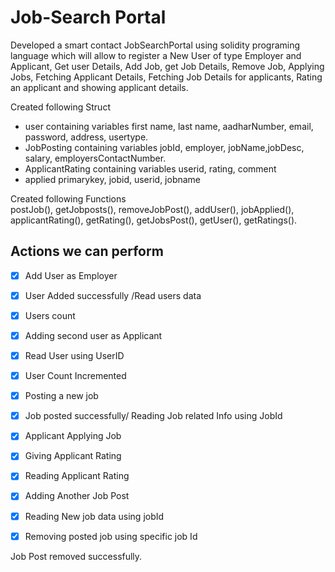 # Job-Search Portal

Developed a smart contact JobSearchPortal using solidity programing language which will allow to register a New User of type Employer and Applicant, Get user Details, Add Job, get Job Details, Remove Job, Applying Jobs, Fetching Applicant Details, Fetching Job Details for applicants, Rating an applicant and showing applicant details.
<p>Created following Struct</br>

*	user containing variables first name, last name, aadharNumber, email, password, address, usertype.
* JobPosting containing variables jobId, employer, jobName,jobDesc, salary, employersContactNumber.
*	ApplicantRating containing variables userid, rating, comment
*	applied primarykey, jobid, userid, jobname</p>
<p>Created following Functions </br>
	postJob(), getJobposts(), removeJobPost(), addUser(), jobApplied(), applicantRating(), getRating(), getJobsPost(), getUser(), getRatings().</p>

## Actions we can perform 
 

- [x] Add User as Employer 
- [x] User Added successfully /Read users data 
- [x] Users count
 - [x] Adding second user as Applicant
 - [x] Read User using UserID
 - [x] User Count Incremented
 - [x] Posting a new job
 - [x] Job posted successfully/ Reading Job related Info using JobId
 - [x] Applicant Applying Job
 - [x] Giving Applicant Rating
 - [x] Reading Applicant Rating
 - [x] Adding Another Job Post
 - [x] Reading New job data using jobId
 - [x] Removing posted job using specific job Id
 






Job Post removed successfully.
 

